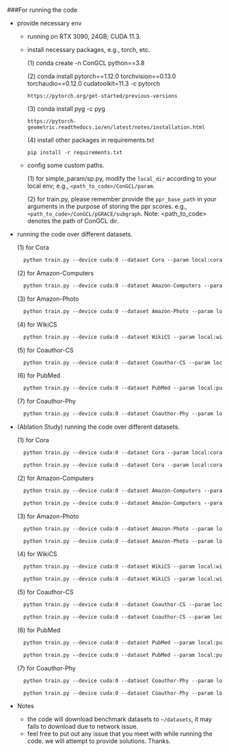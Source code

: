 ###For running the code
- provide necessary env
  - running on RTX 3090, 24GB; CUDA 11.3.

  - install necessary packages, e.g., torch, etc.
    
    (1) conda create -n ConGCL python==3.8
  
    (2) conda install pytorch==1.12.0 torchvision==0.13.0 torchaudio==0.12.0 cudatoolkit=11.3 -c pytorch
        
        https://pytorch.org/get-started/previous-versions
  
    (3) conda install pyg -c pyg

        https://pytorch-geometric.readthedocs.io/en/latest/notes/installation.html

    (4) install other packages in requirements.txt

        pip install -r requirements.txt

  - config some custom paths.
  
    (1) for simple_param/sp.py, modify the `local_dir` according to your local env; 
        e.g., `<path_to_code>/ConGCL/param`.

    (2) for train.py, please remember provide the `ppr_base_path` in your arguments 
        in the purpose of storing the ppr scores. e.g., `<path_to_code>/ConGCL/pGRACE/subgraph`.
    Note: <path_to_code> denotes the path of ConGCL dir.

- running the code over different datasets.

  (1) for Cora
    
  ```xml
    python train.py --device cuda:0 --dataset Cora --param local:cora.json --drop_scheme degree --mu 4 --gamma 0.9 --ppr_base_path <path_to_code>/ConGCL/pGRACE/subgraph
  ```
    
  (2) for Amazon-Computers

  ```xml
    python train.py --device cuda:0 --dataset Amazon-Computers --param local:amazon_computers.json --drop_scheme degree --mu 1 --gamma 0.85 --ppr_base_path <path_to_code>/ConGCL/pGRACE/subgraph
  ```
    
  (3) for Amazon-Photo

  ```xml
    python train.py --device cuda:0 --dataset Amazon-Photo --param local:amazon_photo.json --drop_scheme degree --mu 4 --gamma 0.9 --ppr_base_path <path_to_code>/ConGCL/pGRACE/subgraph
  ```
    
  (4) for WikiCS

  ```xml
    python train.py --device cuda:0 --dataset WikiCS --param local:wikics.json --drop_scheme degree --mu 6 --gamma 0.8 --ppr_base_path <path_to_code>/ConGCL/pGRACE/subgraph
  ```
    
  (5) for Coauthor-CS

  ```xml
    python train.py --device cuda:0 --dataset Coauthor-CS --param local:coauthor_cs.json --drop_scheme degree --mu 4 --gamma 0.95 --ppr_base_path <path_to_code>/ConGCL/pGRACE/subgraph
  ```

  (6) for PubMed

  ```xml
    python train.py --device cuda:0 --dataset PubMed --param local:pubmed.json --drop_scheme degree --mu 4 --gamma 0.9 --ppr_base_path <path_to_code>/ConGCL/pGRACE/subgraph
  ```

  (7) for Coauthor-Phy

  ```xml
    python train.py --device cuda:0 --dataset Coauthor-Phy --param local:coauthor_phy.json --drop_scheme degree --mu 4 --gamma 0.95 --ppr_base_path <path_to_code>/ConGCL/pGRACE/subgraph
  ```
  
- (Ablation Study) running the code over different datasets.

  (1) for Cora
    
  ```xml
    python train.py --device cuda:0 --dataset Cora --param local:cora.json --drop_scheme degree --mu 4 --gamma 0.9 --ppr_base_path <path_to_code>/ConGCL/pGRACE/subgraph --rm_2sim 1
  ```
  
  ```xml
    python train.py --device cuda:0 --dataset Cora --param local:cora.json --drop_scheme degree --mu 4 --gamma 0.9 --ppr_base_path <path_to_code>/ConGCL/pGRACE/subgraph --rm_alpha 1
  ```
    
  (2) for Amazon-Computers

  ```xml
    python train.py --device cuda:0 --dataset Amazon-Computers --param local:amazon_computers.json --drop_scheme degree --mu 1 --gamma 0.85 --ppr_base_path <path_to_code>/ConGCL/pGRACE/subgraph --rm_2sim 1
  ```
  
  ```xml
    python train.py --device cuda:0 --dataset Amazon-Computers --param local:amazon_computers.json --drop_scheme degree --mu 1 --gamma 0.85 --ppr_base_path <path_to_code>/ConGCL/pGRACE/subgraph --rm_alpha 1
  ```
    
  (3) for Amazon-Photo

  ```xml
    python train.py --device cuda:0 --dataset Amazon-Photo --param local:amazon_photo.json --drop_scheme degree --mu 4 --gamma 0.9 --ppr_base_path <path_to_code>/ConGCL/pGRACE/subgraph --rm_2sim 1
  ```

  ```xml
    python train.py --device cuda:0 --dataset Amazon-Photo --param local:amazon_photo.json --drop_scheme degree --mu 4 --gamma 0.9 --ppr_base_path <path_to_code>/ConGCL/pGRACE/subgraph --rm_alpha 1
  ```
    
  (4) for WikiCS

  ```xml
    python train.py --device cuda:0 --dataset WikiCS --param local:wikics.json --drop_scheme degree --mu 6 --gamma 0.8 --ppr_base_path <path_to_code>/ConGCL/pGRACE/subgraph --rm_2sim 1
  ```
  
  ```xml
    python train.py --device cuda:0 --dataset WikiCS --param local:wikics.json --drop_scheme degree --mu 6 --gamma 0.8 --ppr_base_path <path_to_code>/ConGCL/pGRACE/subgraph --rm_alpha 1
  ```
    
  (5) for Coauthor-CS

  ```xml
    python train.py --device cuda:0 --dataset Coauthor-CS --param local:coauthor_cs.json --drop_scheme degree --mu 4 --gamma 0.95 --ppr_base_path <path_to_code>/ConGCL/pGRACE/subgraph --rm_2sim 1
  ```
  
  ```xml
    python train.py --device cuda:0 --dataset Coauthor-CS --param local:coauthor_cs.json --drop_scheme degree --mu 4 --gamma 0.95 --ppr_base_path <path_to_code>/ConGCL/pGRACE/subgraph --rm_alpha 1
  ```

  (6) for PubMed

  ```xml
    python train.py --device cuda:0 --dataset PubMed --param local:pubmed.json --drop_scheme degree --mu 4 --gamma 0.9 --ppr_base_path <path_to_code>/ConGCL/pGRACE/subgraph --rm_2sim 1
  ```

  ```xml
    python train.py --device cuda:0 --dataset PubMed --param local:pubmed.json --drop_scheme degree --mu 4 --gamma 0.9 --ppr_base_path <path_to_code>/ConGCL/pGRACE/subgraph --rm_alpha 1
  ```

  (7) for Coauthor-Phy

  ```xml
    python train.py --device cuda:0 --dataset Coauthor-Phy --param local:coauthor_phy.json --drop_scheme degree --mu 4 --gamma 0.95 --ppr_base_path <path_to_code>/ConGCL/pGRACE/subgraph --rm_2sim 1
  ```

  ```xml
    python train.py --device cuda:0 --dataset Coauthor-Phy --param local:coauthor_phy.json --drop_scheme degree --mu 4 --gamma 0.95 --ppr_base_path <path_to_code>/ConGCL/pGRACE/subgraph --rm_alpha 1
  ```

- Notes
  - the code will download benchmark datasets to `~/datasets`,
    it may fails to download due to network issue.
  - feel free to put out any issue that you meet with while running the code.
    we will attempt to provide solutions. Thanks.